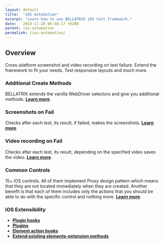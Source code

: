 ```yaml
---
layout: default
title:  "iOS Automation"
excerpt: "Learn how to use BELLATRIX iOS test framework."
date:   2018-11-20 06:50:17 +0200
parent: ios-automation
permalink: /ios-automation/
---
```

Overview
--------
Cross-platform screenshot and video recording on test failure. Extend the framework to fit your needs. Test responsive layouts and much more.

### Additional Create Methods ###
BELLATRIX extends the vanilla WebDriver selectors and give you additional methods. [**Learn more**](/locate-elements.md).

### Screenshots on Fail ###
Checks after each test, its result, if failed, makes the screenshots. [**Learn more**](/troubleshooting-screenshots-on-fail.md).

### Video recording on Fail ###
Checks after each test, its result, depending on the specified video saves the video. [**Learn more**](/troubleshooting-video-recording.md).

### Common Controls ###
15+ iOS controls. All of them implement Proxy design pattern which means that they are not located immediately when they are created. Another benefit is that each of them includes only the actions that you should be able to do with the specific control and nothing more. [**Learn more**](/common-controls.md).

### iOS Extensibility ###
- [**Plugin hooks**](/extensibility-test-workflow-hooks.md)
- [**Plugins**](/extensibility-custom-test-workflow-plugins.md)
- [**Element action hooks**](/extensibility-component-action-hooks.md)
- [**Extend existing elements-extension methods**](/extensibility-extend-existing-components.md)